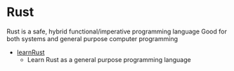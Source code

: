 # Rust
Rust is a safe, hybrid functional/imperative programming language
Good for both systems and general purpose computer programming

* [learnRust](learnRust)
  - Learn Rust as a general purpose programming language
